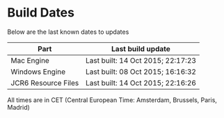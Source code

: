 # Build Dates

Below are the last known dates to updates

Part | Last build update
-----|-----
Mac Engine | Last built: 14 Oct 2015; 22:17:23
Windows Engine | Last built: 08 Oct 2015; 16:16:32
JCR6 Resource Files | Last built: 14 Oct 2015; 22:16:26
All times are in CET (Central European Time: Amsterdam, Brussels, Paris, Madrid)



